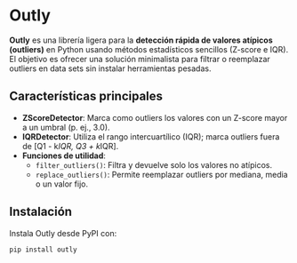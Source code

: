 # Outly

**Outly** es una librería ligera para la **detección rápida de valores atípicos (outliers)** en Python usando métodos estadísticos sencillos (Z-score e IQR). El objetivo es ofrecer una solución minimalista para filtrar o reemplazar outliers en data sets sin instalar herramientas pesadas.

## Características principales

- **ZScoreDetector**: Marca como outliers los valores con un Z-score mayor a un umbral (p. ej., 3.0).
- **IQRDetector**: Utiliza el rango intercuartílico (IQR); marca outliers fuera de [Q1 - k*IQR, Q3 + k*IQR].
- **Funciones de utilidad**:
  - `filter_outliers()`: Filtra y devuelve solo los valores no atípicos.
  - `replace_outliers()`: Permite reemplazar outliers por mediana, media o un valor fijo.

## Instalación

Instala Outly desde PyPI con:

```bash
pip install outly

